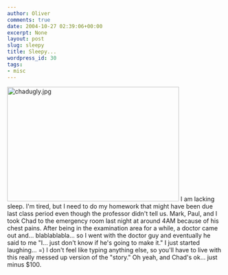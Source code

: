 ```yaml
---
author: Oliver
comments: true
date: 2004-10-27 02:39:06+00:00
excerpt: None
layout: post
slug: sleepy
title: Sleepy...
wordpress_id: 30
tags:
- misc
---
```


<img alt="chadugly.jpg" src="http://www.oliverweb.com/images05/blog/chadugly.jpg" width="400" height="267" />
I am lacking sleep.  I'm tired, but I need to do my homework that might have been due last class period even though the professor didn't tell us. Mark, Paul, and I took Chad to the emergency room last night at around 4AM because of his chest pains.  After being in the examination area for a while, a doctor came out and... blablablabla... so I went with the doctor guy and eventually he said to me "I... just don't know if he's going to make it."  I just started laughing... =)  I don't feel like typing anything else, so you'll have to live with this really messed up version of the "story."  Oh yeah, and Chad's ok... just minus $100.